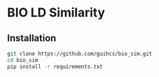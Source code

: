 
# BIO LD Similarity



## Installation

```bash
git clone https://github.com/guihcs/bio_sim.git
cd bio_sim
pip install -r requirements.txt
```